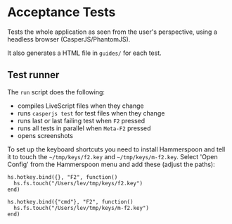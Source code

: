 # Acceptance Tests

Tests the whole application as seen from the user's perspective, using a
headless browser (CasperJS/PhantomJS).

It also generates a HTML file in `guides/` for each test.

## Test runner

The `run` script does the following:

* compiles LiveScript files when they change
* runs `casperjs test` for test files when they change
* runs last or last failing test when `F2` pressed
* runs all tests in parallel when `Meta-F2` pressed
* opens screenshots

To set up the keyboard shortcuts you need to install Hammerspoon and
tell it to touch the `~/tmp/keys/f2.key` and `~/tmp/keys/m-f2.key`.
Select 'Open Config' from the Hammerspoon menu and add these
(adjust the paths):

    hs.hotkey.bind({}, "F2", function()
      hs.fs.touch("/Users/lev/tmp/keys/f2.key")
    end)

    hs.hotkey.bind({"cmd"}, "F2", function()
      hs.fs.touch("/Users/lev/tmp/keys/m-f2.key")
    end)

